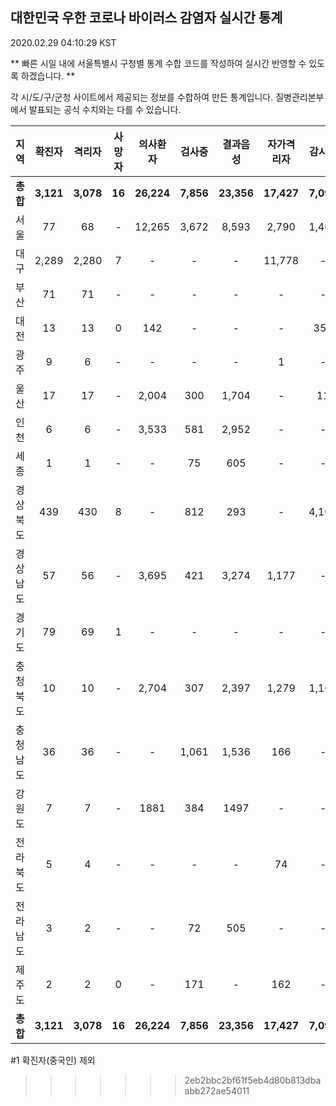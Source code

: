 

## 대한민국 우한 코로나 바이러스 감염자 실시간 통계
2020.02.29 04:10:29 KST

** 빠른 시일 내에 서울특별시 구청별 통계 수합 코드를 작성하여 실시간 반영할 수 있도록 하겠습니다. **

각 시/도/구/군청 사이트에서 제공되는 정보를 수합하여 만든 통계입니다.
질병관리본부에서 발표되는 공식 수치와는 다를 수 있습니다.


        
|  지역  | 확진자 |  격리자  |  사망자  |  의사환자  |  검사중  |  결과음성  |  자가격리자  |  감시중  |  감시해제  |  완치  |
|:------:|:------:|:--------:|:--------:|:----------:|:--------:|:----------------:|:------------:|:--------:|:----------:|:--:|
|**총합**|**3,121**|**3,078**|**16**|**26,224**|**7,856**|**23,356**|**17,427**|**7,090**|**3,356**|**26**|
|서울|77|68|-|12,265|3,672|8,593|2,790|1,460|1,330|9|
|대구|2,289|2,280|7 |-|-|-|11,778|-|-|2 |
|부산|71|71|-|-|-|-|-|-|-|-|
|대전|13|13|0|142|-|-|-|353|1703|-|
|광주|9|6|-|-|-|-|1|-|-|2|
|울산|17|17|-|2,004|300|1,704|-|11|18|-|
|인천|6|6|-|3,533|581|2,952|-|-|-|-|
|세종|1|1|-|-|75|605|-|-|-|-|
|경상북도|439|430|8|-|812|293|-|4,106|178|1|
|경상남도|57|56|-|3,695|421|3,274|1,177|-|-|1|
|경기도|79|69|1|-|-|-|-|-|-|9|
|충청북도|10|10|-|2,704|307|2,397|1,279|1,160|119|-|
|충청남도|36|36|-|-|1,061|1,536|166|-|-|-|
|강원도|7|7|-|1881|384|1497|-|-|-|-|
|전라북도|5|4|-|-|-|-|74|-|-|1|
|전라남도|3|2|-|-|72|505|-|-|1|1|
|제주도|2|2|0|-|171|-|162|-|7|-|
|**총합**|**3,121**|**3,078**|**16**|**26,224**|**7,856**|**23,356**|**17,427**|**7,090**|**3,356**|**26**|

        

#1 확진자(중국인) 제외
    
>>>>>>> 2eb2bbc2bf61f5eb4d80b813dbaabb272ae54011
